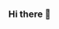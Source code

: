 ### Hi there 👋

<!--
**PheonixOP/PheonixOP** is a ✨ _special_ ✨ repository because its `README.md` (this file) appears on your GitHub profile.

Here are some ideas to get you started:

- 🔭 I’m currently working on myself
- 🌱 I’m currently learning Software Engineering with ALX
- 👯 I’m looking to collaborate on Full-stack Web Dev & Data Analytics Projects
- 🤔 I’m looking for help with Optimizing coding skills
- 📫 How to reach me: Linkedin.com/in/Pheonixop
- ⚡ Fun fact: I have a passion for dancing & anime ✨
-->
